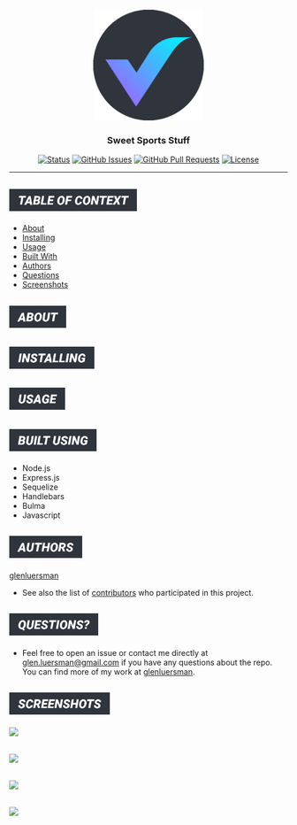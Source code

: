 <p align="center">
 <img width=200px height=200px src="./images/logo-round-dark.png" alt="Project logo"></a>
</p>

<h3 align="center">Sweet Sports Stuff</h3>

<div align="center">

[![Status](https://img.shields.io/badge/status-active-success.svg)]()
[![GitHub Issues](https://img.shields.io/github/issues/glenluersman/sweet-sports-stuff.svg)](https://github.com/glenluersman/sweet-sports-stuff/issues)
[![GitHub Pull Requests](https://img.shields.io/github/issues-pr/glenluersman/sweet-sports-stuff.svg)](https://github.com/glenluersman/sweet-sports-stuff/pulls)
[![License](https://img.shields.io/badge/license-MIT-blue.svg)](/LICENSE)

</div>

---

## <img src="https://github.com/teamjuli0/readme-badges/blob/main/themes/clean-dark/menu-categories/table-of-context.png?raw=true" style="height: 40px">

- [About](#about)
- [Installing](#installing)
- [Usage](#usage)
- [Built With](#built_using)
- [Authors](#authors)
- [Questions](#questions)
- [Screenshots](#screenshots)

## <img id="about" src="https://github.com/teamjuli0/readme-badges/blob/main/themes/clean-dark/menu-categories/about.png?raw=true" style="height: 40px">

## <img id="installing" src="https://github.com/teamjuli0/readme-badges/blob/main/themes/clean-dark/menu-categories/installing.png?raw=true" style="height: 40px">

## <img id="usage" src="https://github.com/teamjuli0/readme-badges/blob/main/themes/clean-dark/menu-categories/usage.png?raw=true" style="height: 40px">

## <img id="built_using" src="https://github.com/teamjuli0/readme-badges/blob/main/themes/clean-dark/menu-categories/built-using.png?raw=true" style="height: 40px">

- Node.js
- Express.js
- Sequelize
- Handlebars
- Bulma
- Javascript

## <img id="authors" src="https://github.com/teamjuli0/readme-badges/blob/main/themes/clean-dark/menu-categories/authors.png?raw=true" style="height: 40px">

[glenluersman](https://github.com/glenluersman)

- See also the list of [contributors](https://github.com/glenluersman/sweet-sports-stuff/contributors) who participated in this project.

## <img id="questions" src="https://github.com/teamjuli0/readme-badges/blob/main/themes/clean-dark/menu-categories/questions-alt.png?raw=true" style="height: 40px">

- Feel free to open an issue or contact me directly at glen.luersman@gmail.com if you have any questions about the repo. You can find more of my work at [glenluersman](https://github.com/glenluersman/).

## <img id="screenshots" src="https://github.com/teamjuli0/readme-badges/blob/main/themes/clean-dark/menu-categories/screenshots.png?raw=true" style="height: 40px">

<img style="margin: 0 0 15px 0" src="./images/just-tech-news1.PNG" ></a>

<img style="margin: 0 0 15px 0" src="./images/just-tech-news2.PNG" ></a>

<img style="margin: 0 0 15px 0" src="./images/just-tech-news3.PNG" ></a>

<img style="margin: 0 0 15px 0" src="./images/just-tech-news4.PNG" ></a>
